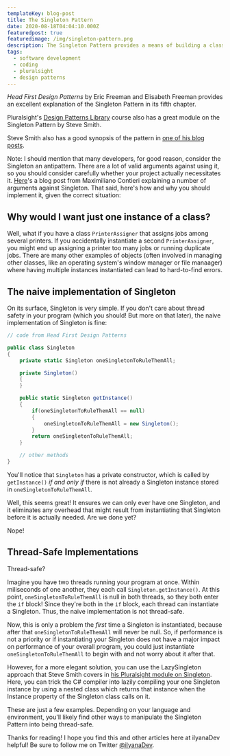 ```yaml
---
templateKey: blog-post
title: The Singleton Pattern
date: 2020-08-18T04:04:10.000Z
featuredpost: true
featuredimage: /img/singleton-pattern.png
description: The Singleton Pattern provides a means of building a class with one and only one instance ever initialized, and that instance is globally available. This seems fairly simple at first, but there are some complicating factors that the pattern helps us consider.
tags:
  - software development
  - coding
  - pluralsight
  - design patterns
---
```


*Head First Design Patterns* by Eric Freeman and Elisabeth Freeman provides an excellent explanation of the Singleton Pattern in its fifth chapter.

Pluralsight's [Design Patterns Library](https://app.pluralsight.com/library/courses/patterns-library/table-of-contents) course also has a great module on the Singleton Pattern by Steve Smith.

Steve Smith also has a good synopsis of the pattern in [one of his blog posts](https://ardalis.com/the-singleton-design-pattern/).

Note: I should mention that many developers, for good reason, consider the Singleton an antipattern. There are a lot of valid arguments against using it, so you should consider carefully whether your project actually necessitates it. [Here](https://codeburst.io/singleton-the-root-of-all-evil-8e59ca966243)'s a blog post from Maximiliano Contieri explaining a number of arguments against Singleton. That said, here's how and why you should implement it, given the correct situation:


Why would I want just one instance of a class?
--

Well, what if you have a class `PrinterAssigner` that assigns jobs among several printers. If you accidentally instantiate a second `PrinterAssigner`, you might end up assigning a printer too many jobs or running duplicate jobs. There are many other examples of objects (often involved in managing other classes, like an operating system's window manager or file manaager) where having multiple instances instantiated can lead to hard-to-find errors.

The naive implementation of Singleton
--

On its surface, Singleton is very simple. If you don't care about thread safety in your program (which you should! But more on that later), the naive implementation of Singleton is fine:

```csharp
// code from Head First Design Patterns

public class Singleton
{
    private static Singleton oneSingletonToRuleThemAll;

    private Singleton()
    {
    }

    public static Singleton getInstance()
    {
        if(oneSingletonToRuleThemAll == null)
        {
            oneSingletonToRuleThemAll = new Singleton();
        }
        return oneSingletonToRuleThemAll;
    }

    // other methods
}
```

You'll notice that `Singleton` has a private constructor, which is called by `getInstance()` *if and only if* there is not already a Singleton instance stored in `oneSingletonToRuleThemAll`.

Well, this seems great! It ensures we can only ever have one Singleton, and it eliminates any overhead that might result from instantiating that Singleton before it is actually needed. Are we done yet?

Nope!

Thread-Safe Implementations
--

Thread-safe?

Imagine you have two threads running your program at once. Within miliseconds of one another, they each call `Singleton.getInstance()`. At this point, `oneSingletonToRuleThemAll` is null in both threads, so they both enter the `if` block! Since they're both in the `if` block, each thread can instantiate a Singleton. Thus, the naive implementation is not thread-safe.

Now, this is only a problem the *first* time a Singleton is instantiated, because after that `oneSingletonToRuleThemAll` will never be null. So, if performance is not a priority or if instantiating your Singleton does not have a major impact on performance of your overall program, you could just instantiate `oneSingletonToRuleThemAll` to begin with and not worry about it after that.

However, for a more elegant solution, you can use the LazySingleton approach that Steve Smith covers in [his Pluralsight module on Singleton](https://app.pluralsight.com/library/courses/patterns-library/table-of-contents). Here, you can trick the C# compiler into lazily compiling your one Singleton instance by using a nested class which returns that instance when the Instance property of the Singleton class calls on it.

These are just a few examples. Depending on your language and environment, you'll likely find other ways to manipulate the Singleton Pattern into being thread-safe.

Thanks for reading! I hope you find this and other articles here at ilyanaDev helpful! Be sure to follow me on Twitter [@ilyanaDev](https://twitter.com/ilyanaDev).
